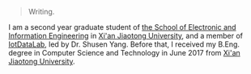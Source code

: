 

> Writing.

I am a second year graduate student of [the School of Electronic and Information Engineering](http://eie.xjtu.edu.cn/) in [Xi'an Jiaotong University](http://www.xjtu.edu.cn), and a member of [IotDataLab](http://gr.xjtu.edu.cn/web/shusenyang), led by Dr. Shusen Yang. Before that, I received my B.Eng. degree in Computer Science and Technology in June 2017 from [Xi'an Jiaotong University](http://www.xjtu.edu.cn).
